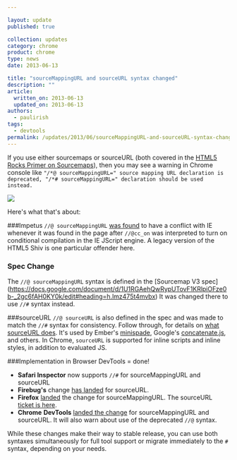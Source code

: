 ```yaml
---

layout: update
published: true

collection: updates
category: chrome
product: chrome
type: news
date: 2013-06-13

title: "sourceMappingURL and sourceURL syntax changed"
description: ""
article:
  written_on: 2013-06-13
  updated_on: 2013-06-13
authors:
  - paulirish
tags:
  - devtools
permalink: /updates/2013/06/sourceMappingURL-and-sourceURL-syntax-changed.html
---
```

If you use either sourcemaps or sourceURL (both covered in the [HTML5 Rocks Primer on Sourcemaps](http://www.html5rocks.com/en/tutorials/developertools/sourcemaps/)), then you may see a warning in Chrome console like `"/*@ sourceMappingURL=" source mapping URL declaration is deprecated, "/*# sourceMappingURL=" declaration should be used instead.`

![](//i.imgur.com/37clIgB.png)

Here's what that's about:

###Impetus
`//@ sourceMappingURL` [was found](http://bugs.jquery.com/ticket/13274) to have a conflict with IE whenever it was 
found in the page after `//@cc_on` was interpreted to turn on conditional 
compilation in the IE JScript engine. A legacy version of the HTML5 Shiv is one 
particular offender here.

### Spec Change
The `//@ sourceMappingURL` syntax is defined in the [Sourcemap V3 spec] (https://docs.google.com/document/d/1U1RGAehQwRypUTovF1KRlpiOFze0b-_2gc6fAH0KY0k/edit#heading=h.lmz475t4mvbx)
It was changed there to use `//#` syntax instead.

###sourceURL
`//@ sourceURL` is also defined in the spec and was made to match the `//#` syntax 
for consistency. Follow through, for details on 
[what sourceURL does](http://www.html5rocks.com/en/tutorials/developertools/sourcemaps/#toc-sourceurl). It's used by Ember's [minispade](https://github.com/wycats/minispade), Google's [concatenate.js](https://github.com/google/concatenate.js), and others. In Chrome, `sourceURL` is supported for inline scripts and inline styles, in addition to evaluated JS.

###Implementation in Browser DevTools = done!

* **Safari Inspector** now supports `//#` for sourceMappingURL and sourceURL
* **Firebug's** change [has 
  landed](https://github.com/firebug/firebug/commit/f14828954c4f9e07e8b86f9317713e774c9ad5d5) 
  for sourceURL.
* **Firefox** [landed](https://bugzilla.mozilla.org/show_bug.cgi?id=870361) the change for 
  sourceMappingURL. The sourceURL [ticket is 
  here](https://bugzilla.mozilla.org/show_bug.cgi?id=833744).
* **Chrome** **DevTools** [landed the 
  change](https://codereview.chromium.org/15832007) for sourceMappingURL and 
  sourceURL. It will also warn about use of the deprecated `//@` syntax.

While these changes make their way to stable release, you can use both syntaxes simultaneously for full tool support or migrate immediately to the `#` syntax, depending on your needs.
